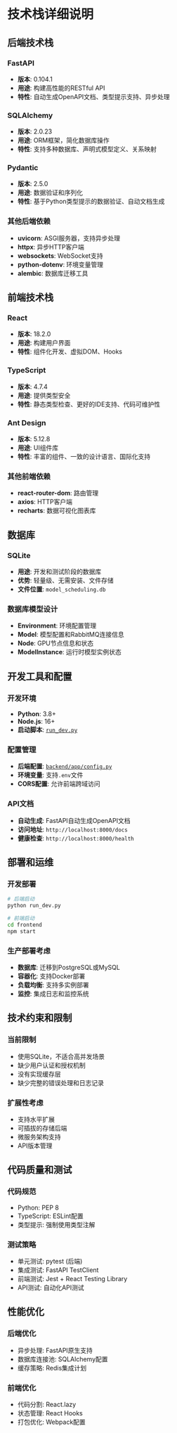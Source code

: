# 技术栈详细说明

## 后端技术栈

### FastAPI
- **版本**: 0.104.1
- **用途**: 构建高性能的RESTful API
- **特性**: 自动生成OpenAPI文档、类型提示支持、异步处理

### SQLAlchemy
- **版本**: 2.0.23
- **用途**: ORM框架，简化数据库操作
- **特性**: 支持多种数据库、声明式模型定义、关系映射

### Pydantic
- **版本**: 2.5.0
- **用途**: 数据验证和序列化
- **特性**: 基于Python类型提示的数据验证、自动文档生成

### 其他后端依赖
- **uvicorn**: ASGI服务器，支持异步处理
- **httpx**: 异步HTTP客户端
- **websockets**: WebSocket支持
- **python-dotenv**: 环境变量管理
- **alembic**: 数据库迁移工具

## 前端技术栈

### React
- **版本**: 18.2.0
- **用途**: 构建用户界面
- **特性**: 组件化开发、虚拟DOM、Hooks

### TypeScript
- **版本**: 4.7.4
- **用途**: 提供类型安全
- **特性**: 静态类型检查、更好的IDE支持、代码可维护性

### Ant Design
- **版本**: 5.12.8
- **用途**: UI组件库
- **特性**: 丰富的组件、一致的设计语言、国际化支持

### 其他前端依赖
- **react-router-dom**: 路由管理
- **axios**: HTTP客户端
- **recharts**: 数据可视化图表库

## 数据库

### SQLite
- **用途**: 开发和测试阶段的数据库
- **优势**: 轻量级、无需安装、文件存储
- **文件位置**: `model_scheduling.db`

### 数据库模型设计
- **Environment**: 环境配置管理
- **Model**: 模型配置和RabbitMQ连接信息
- **Node**: GPU节点信息和状态
- **ModelInstance**: 运行时模型实例状态

## 开发工具和配置

### 开发环境
- **Python**: 3.8+
- **Node.js**: 16+
- **启动脚本**: [`run_dev.py`](run_dev.py)

### 配置管理
- **后端配置**: [`backend/app/config.py`](backend/app/config.py)
- **环境变量**: 支持`.env`文件
- **CORS配置**: 允许前端跨域访问

### API文档
- **自动生成**: FastAPI自动生成OpenAPI文档
- **访问地址**: `http://localhost:8000/docs`
- **健康检查**: `http://localhost:8000/health`

## 部署和运维

### 开发部署
```bash
# 后端启动
python run_dev.py

# 前端启动
cd frontend
npm start
```

### 生产部署考虑
- **数据库**: 迁移到PostgreSQL或MySQL
- **容器化**: 支持Docker部署
- **负载均衡**: 支持多实例部署
- **监控**: 集成日志和监控系统

## 技术约束和限制

### 当前限制
- 使用SQLite，不适合高并发场景
- 缺少用户认证和授权机制
- 没有实现缓存层
- 缺少完整的错误处理和日志记录

### 扩展性考虑
- 支持水平扩展
- 可插拔的存储后端
- 微服务架构支持
- API版本管理

## 代码质量和测试

### 代码规范
- Python: PEP 8
- TypeScript: ESLint配置
- 类型提示: 强制使用类型注解

### 测试策略
- 单元测试: pytest (后端)
- 集成测试: FastAPI TestClient
- 前端测试: Jest + React Testing Library
- API测试: 自动化API测试

## 性能优化

### 后端优化
- 异步处理: FastAPI原生支持
- 数据库连接池: SQLAlchemy配置
- 缓存策略: Redis集成计划

### 前端优化
- 代码分割: React.lazy
- 状态管理: React Hooks
- 打包优化: Webpack配置